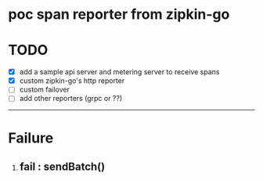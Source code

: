 # poc span reporter from zipkin-go  

# TODO  

- [x] add a sample api server and metering server to receive spans  
- [x] custom zipkin-go's http reporter
- [ ] custom failover
- [ ] add other reporters (grpc or ??)

---  

# Failure  

1. fail : sendBatch()  
    -   

